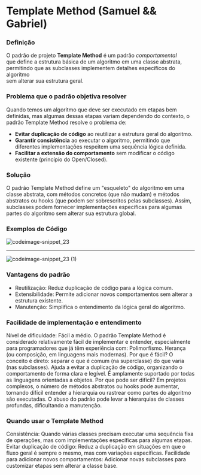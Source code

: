 # Template Method (Samuel && Gabriel)

### Definição 

O padrão de projeto **Template Method** é um padrão _comportamental_  
que define a estrutura básica de um algoritmo em uma classe abstrata,  
permitindo que as subclasses implementem detalhes específicos do algoritmo   
sem alterar sua estrutura geral.

### Problema que o padrão objetiva resolver

Quando temos um algoritmo que deve ser executado em etapas bem definidas, mas algumas dessas etapas variam dependendo do contexto, o padrão Template Method resolve o problema de:
* **Evitar duplicação de código** ao reutilizar a estrutura geral do algoritmo.
* **Garantir consistência** ao executar o algoritmo, permitindo que diferentes implementações respeitem uma sequência lógica definida.
* **Facilitar a extensão do comportamento** sem modificar o código existente (princípio do Open/Closed).

### Solução

O padrão Template Method define um "esqueleto" do algoritmo em uma classe abstrata, com métodos concretos (que não mudam) e métodos abstratos ou hooks (que podem ser sobrescritos pelas subclasses). Assim, subclasses podem fornecer implementações específicas para algumas partes do algoritmo sem alterar sua estrutura global.

### Exemplos de Código
![codeimage-snippet_23](https://github.com/user-attachments/assets/5c3b01ad-3841-4571-a0e0-530019f3b4c7)
***
![codeimage-snippet_23 (1)](https://github.com/user-attachments/assets/cd18668a-4af1-439c-aa71-c5e41d85a1c2)

### Vantagens do padrão

* Reutilização: Reduz duplicação de código para a lógica comum.
* Extensibilidade: Permite adicionar novos comportamentos sem alterar a estrutura existente.
* Manutenção: Simplifica o entendimento da lógica geral do algoritmo.

### Facilidade de implementação e entendimento
Nível de dificuldade: Fácil a médio.
O padrão Template Method é considerado relativamente fácil de implementar e entender, especialmente para programadores que já têm experiência com:
Polimorfismo.
Herança (ou composição, em linguagens mais modernas).
Por que é fácil?
O conceito é direto: separar o que é comum (na superclasse) do que varia (nas subclasses).
Ajuda a evitar a duplicação de código, organizando o comportamento de forma clara e legível.
É amplamente suportado por todas as linguagens orientadas a objetos.
Por que pode ser difícil?
Em projetos complexos, o número de métodos abstratos ou hooks pode aumentar, tornando difícil entender a hierarquia ou rastrear como partes do algoritmo são executadas.
O abuso do padrão pode levar a hierarquias de classes profundas, dificultando a manutenção.

### Quando usar o Template Method

Consistência: Quando várias classes precisam executar uma sequência fixa de operações, mas com implementações específicas para algumas etapas.
Evitar duplicação de código: Reduz a duplicação em situações em que o fluxo geral é sempre o mesmo, mas com variações específicas.
Facilidade para adicionar novos comportamentos: Adicionar novas subclasses para customizar etapas sem alterar a classe base.